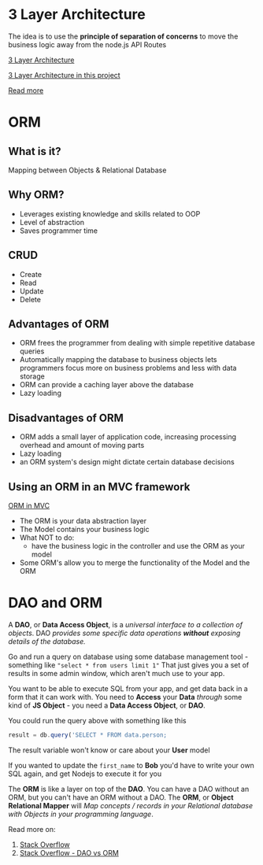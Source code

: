 # 3 Layer Architecture

The idea is to use the **principle of separation of concerns** to move the business logic away from the node.js API Routes

[3 Layer Architecture](docs/3-layer.png)

[3 Layer Architecture in this project](docs/3-layer-in-project.png)

[Read more](https://softwareontheroad.com/ideal-nodejs-project-structure/)

# ORM

## What is it?

Mapping between Objects & Relational Database

## Why ORM?

- Leverages existing knowledge and skills related to OOP
- Level of abstraction
- Saves programmer time

## CRUD

- Create
- Read
- Update
- Delete

## Advantages of ORM

- ORM frees the programmer from dealing with simple repetitive database queries
- Automatically mapping the database to business objects lets programmers focus more on business problems and less with data storage
- ORM can provide a caching layer above the database
- Lazy loading

## Disadvantages of ORM

- ORM adds a small layer of application code, increasing processing overhead and amount of moving parts
- Lazy loading
- an ORM system's design might dictate certain database decisions

## Using an ORM in an MVC framework

[ORM in MVC](/docs/orm-in-mvc.png)

- The ORM is your data abstraction layer
- The Model contains your business logic
- What NOT to do:
  - have the business logic in the controller and use the ORM as your model
- Some ORM's allow you to merge the functionality of the Model and the ORM

# DAO and ORM

A **DAO**, or **Data Access Object**, is a _universal interface to a collection of objects_.
DAO _provides some specific data operations **without** exposing details of the database._

Go and run a query on database using some database management tool - something like `"select * from users limit 1"`
That just gives you a set of results in some admin window, which aren't much use to your app.

You want to be able to execute SQL from your app, and get data back in a form that it can work with. You need to **Access** your **Data** _through_ some kind of **JS Object** - you need a **Data Access Object**, or **DAO**.

You could run the query above with something like this

```js
result = db.query('SELECT * FROM data.person;
```

The result variable won't know or care about your **User** model

If you wanted to update the `first_name` to **Bob** you'd have to write your own SQL again, and get Nodejs to execute it for you

The **ORM** is like a layer on top of the **DAO**.
You can have a DAO without an ORM, but you can't have an ORM without a DAO.
The **ORM**, or **Object Relational Mapper** will _Map concepts / records in your Relational database with Objects in your programming language_.

Read more on:

1. [Stack Overflow](https://stackoverflow.com/questions/41495110/dao-vs-orm-concept-explained-in-the-context-of-sequelize-js)
2. [Stack Overflow - DAO vs ORM](https://stackoverflow.com/questions/4037251/dao-vs-ormhibernate-pattern)
